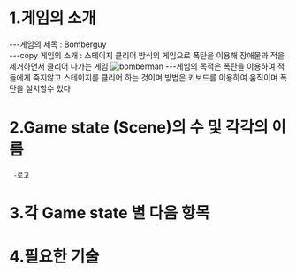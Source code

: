 # 1.게임의 소개
---게임의 제목 : Bomberguy  
---copy 게임의 소개 : 스테이지 클리어 방식의 게임으로 폭탄을 이용해 장애물과 적을 제거하면서 클리어 나가는 게임
![bomberman](https://i.ytimg.com/vi/ZSHMVzpE1mY/hqdefault.jpg) 
---게임의 목적은 폭탄을 이용하여 적들에게 죽지않고 스테이지를 클리어 하는 것이며 방법은 키보드를 이용하여 움직이며 폭탄을 설치할수 있다
# 2.Game state (Scene)의 수 및 각각의 이름
     -로고
# 3.각 Game state 별 다음 항목

# 4.필요한 기술